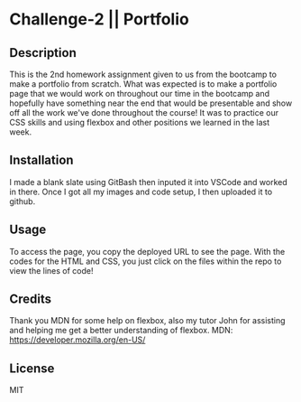 # Challenge-2 || Portfolio

## Description

This is the 2nd homework assignment given to us from the bootcamp to make a portfolio from scratch. What was expected is to make a portfolio page that we would work on throughout our time in the bootcamp and hopefully have something near the end that would be presentable and show off all the work we've done throughout the course! It was to practice our CSS skills and using flexbox and other positions we learned in the last week.

## Installation

I made a blank slate using GitBash then inputed it into VSCode and worked in there. Once I got all my images and code setup, I then uploaded it to github. 

## Usage

To access the page, you copy the deployed URL to see the page. With the codes for the HTML and CSS, you just click on the files within the repo to view the lines of code!

## Credits

Thank you MDN for some help on flexbox, also my tutor John for assisting and helping me get a better understanding of flexbox.
MDN: https://developer.mozilla.org/en-US/

## License

MIT
